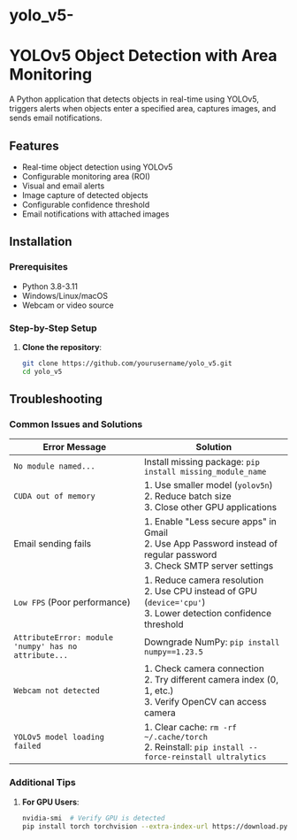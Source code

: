 # yolo_v5-
# YOLOv5 Object Detection with Area Monitoring

A Python application that detects objects in real-time using YOLOv5, triggers alerts when objects enter a specified area, captures images, and sends email notifications.

## Features

- Real-time object detection using YOLOv5
- Configurable monitoring area (ROI)
- Visual and email alerts
- Image capture of detected objects
- Configurable confidence threshold
- Email notifications with attached images

## Installation

### Prerequisites
- Python 3.8-3.11
- Windows/Linux/macOS
- Webcam or video source

### Step-by-Step Setup

1. **Clone the repository**:
   ```bash
   git clone https://github.com/yourusername/yolo_v5.git
   cd yolo_v5

## Troubleshooting

### Common Issues and Solutions

| Error Message | Solution |
|--------------|----------|
| `No module named...` | Install missing package: `pip install missing_module_name` |
| `CUDA out of memory` | 1. Use smaller model (`yolov5n`)<br>2. Reduce batch size<br>3. Close other GPU applications |
| Email sending fails | 1. Enable "Less secure apps" in Gmail<br>2. Use App Password instead of regular password<br>3. Check SMTP server settings |
| `Low FPS` (Poor performance) | 1. Reduce camera resolution<br>2. Use CPU instead of GPU (`device='cpu'`)<br>3. Lower detection confidence threshold |
| `AttributeError: module 'numpy' has no attribute...` | Downgrade NumPy: `pip install numpy==1.23.5` |
| `Webcam not detected` | 1. Check camera connection<br>2. Try different camera index (0, 1, etc.)<br>3. Verify OpenCV can access camera |
| `YOLOv5 model loading failed` | 1. Clear cache: `rm -rf ~/.cache/torch`<br>2. Reinstall: `pip install --force-reinstall ultralytics` |

### Additional Tips

1. **For GPU Users**:
   ```bash
   nvidia-smi  # Verify GPU is detected
   pip install torch torchvision --extra-index-url https://download.pytorch.org/whl/cu118   
